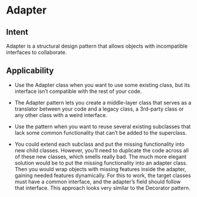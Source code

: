 # Adapter

## Intent
Adapter is a structural design pattern that allows objects with incompatible interfaces to collaborate.

## Applicability
- Use the Adapter class when you want to use some existing class, but its interface isn’t compatible with the rest of your code.

- The Adapter pattern lets you create a middle-layer class that serves as a translator between your code and a legacy class, a 3rd-party class or any other class with a weird interface.

- Use the pattern when you want to reuse several existing subclasses that lack some common functionality that can’t be added to the superclass.

- You could extend each subclass and put the missing functionality into new child classes. However, you’ll need to duplicate the code across all of these new classes, which smells really bad.
The much more elegant solution would be to put the missing functionality into an adapter class. Then you would wrap objects with missing features inside the adapter, gaining needed features dynamically. For this to work, the target classes must have a common interface, and the adapter’s field should follow that interface. This approach looks very similar to the Decorator pattern.